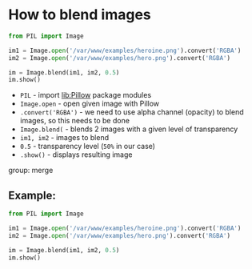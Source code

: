 # How to blend images

```python
from PIL import Image

im1 = Image.open('/var/www/examples/heroine.png').convert('RGBA')
im2 = Image.open('/var/www/examples/hero.png').convert('RGBA')

im = Image.blend(im1, im2, 0.5)
im.show()
```

- `PIL` - import [lib:Pillow](https://onelinerhub.com/python-pillow/how-to-install-python-pillow-module) package modules
- `Image.open` - open given image with Pillow
- `.convert('RGBA')` - we need to use alpha channel (opacity) to blend images, so this needs to be done
- `Image.blend(` - blends 2 images with a given level of transparency
- `im1, im2` - images to blend
- `0.5` - transparency level (`50%` in our case)
- `.show()` - displays resulting image

group: merge

## Example: 
```python
from PIL import Image

im1 = Image.open('/var/www/examples/heroine.png').convert('RGBA')
im2 = Image.open('/var/www/examples/hero.png').convert('RGBA')

im = Image.blend(im1, im2, 0.5)
im.show()
```

